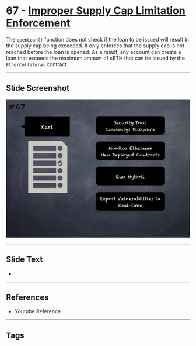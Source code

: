 
# 67 - [Improper Supply Cap Limitation Enforcement](./Improper%20Supply%20Cap%20Limitation%20Enforcement.md)

 The `openLoan()` function does not check if the loan to be issued will result in the supply cap being exceeded. It only enforces that the supply cap is not reached before the loan is opened. As a result, any account can create a loan that exceeds the maximum amount of sETH that can be issued by the `EtherCollateral` contract.


___
## Slide Screenshot
![067.png](../../images/6.Audit%20Techniques%20and%20Tools%20101/067.png)
___
## Slide Text
- 
___
## References
- Youtube Reference
___
## Tags
